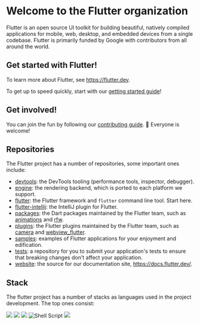 # Welcome to the Flutter organization

Flutter is an open source UI toolkit for building beautiful, natively compiled applications for mobile, web, desktop, and embedded devices from a single codebase.
Flutter is primarily funded by Google with contributors from all around the world.

## Get started with Flutter!

To learn more about Flutter, see <https://flutter.dev>.

To get up to speed quickly, start with our [getting started guide](https://flutter.dev/docs/get-started)!

## Get involved!

You can join the fun by following our [contributing guide](https://github.com/flutter/flutter/blob/master/CONTRIBUTING.md). 🌈 Everyone is welcome!

## Repositories

The Flutter project has a number of repositories, some important ones include:

<!-- alphabetical -->
* [devtools](https://github.com/flutter/devtools): the DevTools tooling (performance tools, inspector, debugger).
* [engine](https://github.com/flutter/engine): the rendering backend, which is ported to each platform we support.
* [flutter](https://github.com/flutter/flutter): the Flutter framework and `flutter` command line tool. Start here.
* [flutter-intellij](https://github.com/flutter/flutter-intellij): the IntelliJ plugin for Flutter.
* [packages](https://github.com/flutter/packages): the Dart packages maintained by the Flutter team, such as [animations](https://pub.dev/packages/animations) and [rfw](https://pub.dev/packages/rfw).
* [plugins](https://github.com/flutter/plugins): the Flutter plugins maintained by the Flutter team, such as [camera](https://pub.dev/packages/camera) and [webview_flutter](https://pub.dev/packages/webview_flutter).
* [samples](https://github.com/flutter/samples): examples of Flutter applications for your enjoyment and edification.
* [tests](https://github.com/flutter/tests): a repository for you to submit your application's tests to ensure that breaking changes don't affect your application.
* [website](https://github.com/flutter/website): the source for our documentation site, https://docs.flutter.dev/.

## Stack

The flutter project has a number of stacks as languages used in the project development. The top ones consist:


  <a href="https://www.dart.dev" target="_blank" rel="noopener noreferrer"><img src="https://img.shields.io/badge/dart-%230175C2.svg?style=for-the-badge&logo=dart&logoColor=white" target="_blank" rel="noopener noreferrer"></a>
  <a href="https://isocpp.org" target="_blank" rel="noopener noreferrer"><img src="https://img.shields.io/badge/c++-%2300599C.svg?style=for-the-badge&logo=c%2B%2B&logoColor=white" target="_blank" rel="noopener noreferrer"></a>
  <a href="https://www.python.org/" target="_blank" rel="noopener noreferrer"><img src="https://img.shields.io/badge/python-3670A0?style=for-the-badge&logo=python&logoColor=ffdd54" target="_blank" rel="noopener noreferrer"></a>
![Shell Script](https://img.shields.io/badge/shell_script-%23121011.svg?style=for-the-badge&logo=gnu-bash&logoColor=white)
  <a href="https://en.cppreference.com/w/c" target="_blank" rel="noopener noreferrer"><img src="https://img.shields.io/badge/c-%2300599C.svg?style=for-the-badge&logo=c&logoColor=white" target="_blank" rel="noopener noreferrer"></a>

